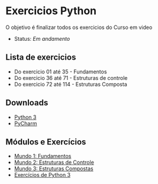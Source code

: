 # Exercicios Python
O objetivo é finalizar todos os exercicios do Curso em video

- Status: *Em andamento*
## Lista de exercicios

- Do exercicio 01 até 35 - Fundamentos <br />
- Do exercicio 36 até 71 - Estruturas de controle <br />
- Do exercicio 72 até 114 - Estruturas Composta


## Downloads
- [Python 3](https://www.python.org/downloads/)
- [PyCharm](https://www.jetbrains.com/pycharm/download/)



## Módulos e Exercícios
- [Mundo 1: Fundamentos](https://www.youtube.com/playlist?list=PLHz_AreHm4dlKP6QQCekuIPky1CiwmdI6)
- [Mundo 2: Estruturas de Controle](https://www.youtube.com/playlist?list=PLHz_AreHm4dk_nZHmxxf_J0WRAqy5Czye)
- [Mundo 3: Estruturas Compostas](https://www.youtube.com/watch?v=0LB3FSfjvao&list=PLHz_AreHm4dksnH2jVTIVNviIMBVYyFnH)
- [Exercícios de Python 3](https://www.youtube.com/watch?v=nIHq1MtJaKs&list=PLHz_AreHm4dm6wYOIW20Nyg12TAjmMGT-)
